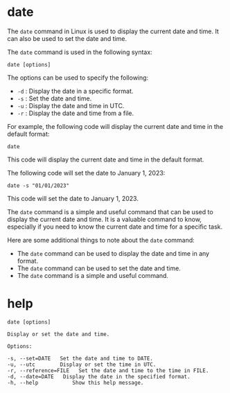 # date

The `date` command in Linux is used to display the current date and time. It can also be used to set the date and time.

The `date` command is used in the following syntax:

```
date [options]
```

The options can be used to specify the following:

* `-d` : Display the date in a specific format.
* `-s` : Set the date and time.
* `-u` : Display the date and time in UTC.
* `-r` : Display the date and time from a file.

For example, the following code will display the current date and time in the default format:

```
date
```

This code will display the current date and time in the default format.

The following code will set the date to January 1, 2023:

```
date -s "01/01/2023"
```

This code will set the date to January 1, 2023.

The `date` command is a simple and useful command that can be used to display the current date and time. It is a valuable command to know, especially if you need to know the current date and time for a specific task.

Here are some additional things to note about the `date` command:

* The `date` command can be used to display the date and time in any format.
* The `date` command can be used to set the date and time.
* The `date` command is a simple and useful command.

# help 

```
date [options]

Display or set the date and time.

Options:

-s, --set=DATE   Set the date and time to DATE.
-u, --utc        Display or set the time in UTC.
-r, --reference=FILE   Set the date and time to the time in FILE.
-d, --date=DATE   Display the date in the specified format.
-h, --help           Show this help message.
```
